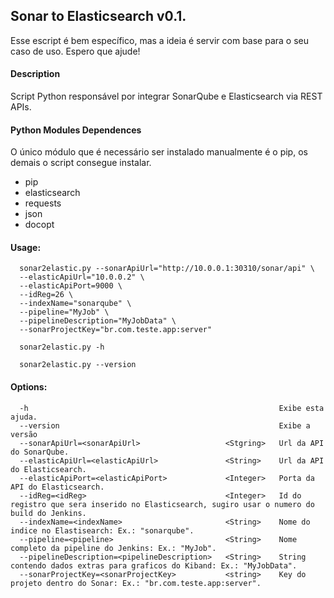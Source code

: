 ## Sonar to Elasticsearch v0.1.

Esse escript é bem específico, mas a ideia é servir com base para o seu caso de uso. Espero que ajude!

#### Description

Script Python responsável por integrar SonarQube e Elasticsearch via REST APIs.

#### Python Modules Dependences

O único módulo que é necessário ser instalado manualmente é o pip, os demais o script consegue instalar.

* pip
* elasticsearch
* requests
* json
* docopt

#### Usage:

      sonar2elastic.py --sonarApiUrl="http://10.0.0.1:30310/sonar/api" \
      --elasticApiUrl="10.0.0.2" \
      --elasticApiPort=9000 \
      --idReg=26 \
      --indexName="sonarqube" \
      --pipeline="MyJob" \
      --pipelineDescription="MyJobData" \
      --sonarProjectKey="br.com.teste.app:server"

      sonar2elastic.py -h

      sonar2elastic.py --version

#### Options:
      -h                                                        Exibe esta ajuda.
      --version                                                 Exibe a versão
      --sonarApiUrl=<sonarApiUrl>                   <Stgring>   Url da API do SonarQube.
      --elasticApiUrl=<elasticApiUrl>               <String>    Url da API do Elasticsearch.
      --elasticApiPort=<elasticApiPort>             <Integer>   Porta da API do Elasticsearch.
      --idReg=<idReg>                               <Integer>   Id do registro que sera inserido no Elasticsearch, sugiro usar o numero do build do Jenkins.
      --indexName=<indexName>                       <String>    Nome do indice no Elastisearch: Ex.: "sonarqube".
      --pipeline=<pipeline>                         <String>    Nome completo da pipeline do Jenkins: Ex.: "MyJob".
      --pipelineDescription=<pipelineDescription>   <String>    String contendo dados extras para graficos do Kiband: Ex.: "MyJobData".
      --sonarProjectKey=<sonarProjectKey>           <string>    Key do projeto dentro do Sonar: Ex.: "br.com.teste.app:server".
